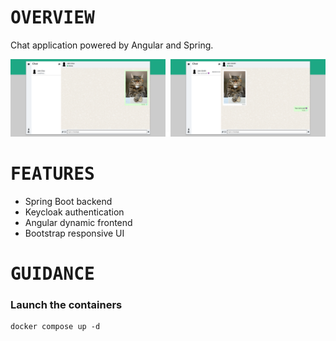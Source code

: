 # <samp>OVERVIEW</samp>

Chat application powered by Angular and Spring.

<img src="assets/img1.png" width="49.25%"/><img src="assets/img0.png" width="1.5%"/><img src="assets/img2.png" width="49.25%"/>

# <samp>FEATURES</samp>

- Spring Boot backend
- Keycloak authentication
- Angular dynamic frontend
- Bootstrap responsive UI

# <samp>GUIDANCE</samp>

### Launch the containers

```shell
docker compose up -d
```
